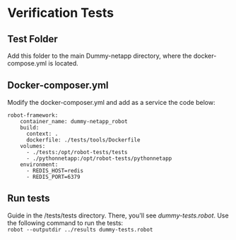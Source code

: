 # Verification Tests

## Test Folder

Add this folder to the main Dummy-netapp directory, where the docker-compose.yml is located.  

## Docker-composer.yml

Modify the docker-composer.yml and add as a service the code below:

```
robot-framework:
    container_name: dummy-netapp_robot
    build:
      context: .
      dockerfile: ./tests/tools/Dockerfile
    volumes:
      - ./tests:/opt/robot-tests/tests
      - ./pythonnetapp:/opt/robot-tests/pythonnetapp
    environment:
      - REDIS_HOST=redis
      - REDIS_PORT=6379

```

## Run tests

Guide in the /tests/tests directory. There, you'll see *dummy-tests.robot*.
Use the following command to run the tests:  
```robot --outputdir ../results dummy-tests.robot```
